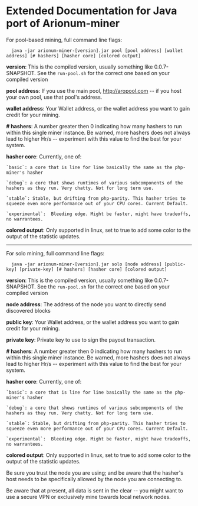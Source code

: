 Extended Documentation for Java port of Arionum-miner
==========================

For pool-based mining, full command line flags:

```  java -jar arionum-miner-[version].jar pool [pool address] [wallet address] [# hashers] [hasher core] [colored output]```

**version**: This is the compiled version, usually something like 0.0.7-SNAPSHOT. See the `run-pool.sh` for the correct one based on your compiled version

**pool address**: If you use the main pool, http://aropool.com -- if you host your own pool, use that pool's address.

**wallet address**: Your Wallet address, or the wallet address you want to gain credit for your mining.

**# hashers**: A number greater then 0 indicating how many hashers to run within this single miner instance. Be warned, more hashers does not always lead to higher Hr/s -- experiment with this value to find the best for your system.

**hasher core**: Currently, one of:

    `basic`: a core that is line for line basically the same as the php-miner's hasher

    `debug`: a core that shows runtimes of various subcomponents of the hashers as they run. Very chatty. Not for long term use.

    `stable`: Stable, but drifting from php-parity. This hasher tries to squeeze even more performance out of your CPU cores. Current Default.

    `experimental`:  Bleeding edge. Might be faster, might have tradeoffs, no warrantees.

**colored output**: Only supported in linux, set to true to add some color to the output of the statistic updates.

--------------------

For solo mining, full command line flags:

```  java -jar arionum-miner-[version].jar solo [node address] [public-key] [private-key] [# hashers] [hasher core] [colored output]```

**version**: This is the compiled version, usually something like 0.0.7-SNAPSHOT. See the `run-pool.sh` for the correct one based on your compiled version

**node address**: The address of the node you want to directly send discovered blocks

**public key**: Your Wallet address, or the wallet address you want to gain credit for your mining.

**private key**: Private key to use to sign the payout transaction.

**# hashers**: A number greater then 0 indicating how many hashers to run within this single miner instance. Be warned, more hashers does not always lead to higher Hr/s -- experiment with this value to find the best for your system.

**hasher core**: Currently, one of:

    `basic`: a core that is line for line basically the same as the php-miner's hasher

    `debug`: a core that shows runtimes of various subcomponents of the hashers as they run. Very chatty. Not for long term use.

    `stable`: Stable, but drifting from php-parity. This hasher tries to squeeze even more performance out of your CPU cores. Current Default.

    `experimental`:  Bleeding edge. Might be faster, might have tradeoffs, no warrantees.

**colored output**: Only supported in linux, set to true to add some color to the output of the statistic updates.

Be sure you trust the node you are using; and be aware that the hasher's host needs to be specifically allowed by the node you are connecting to.

Be aware that at present, all data is sent in the clear -- you might want to use a secure VPN or exclusively mine towards local network nodes.

